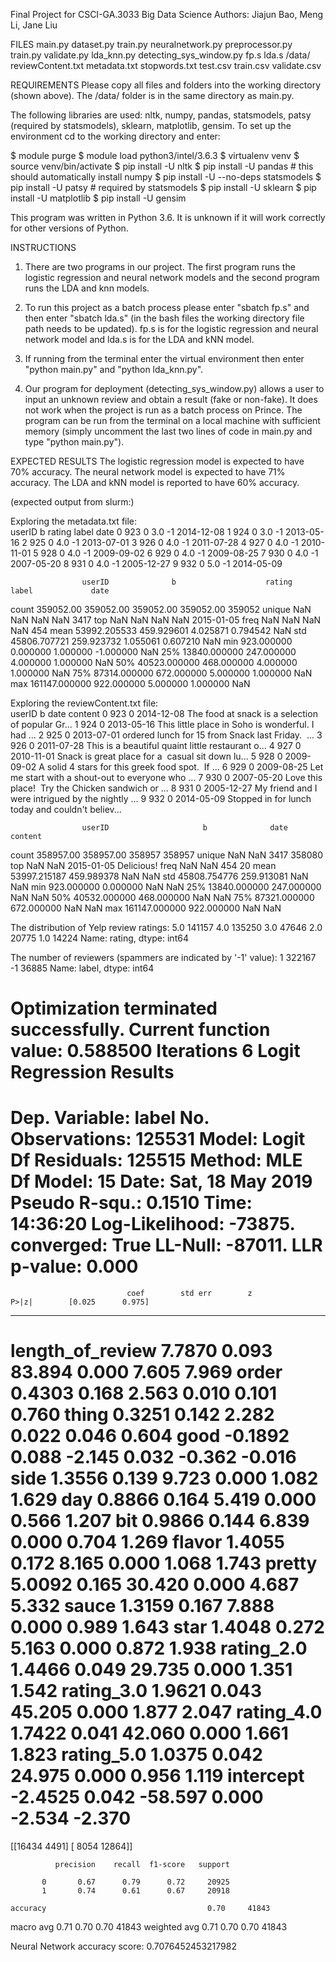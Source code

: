 Final Project for CSCI-GA.3033 Big Data Science
Authors: Jiajun Bao, Meng Li, Jane Liu


FILES
main.py
dataset.py
train.py
neuralnetwork.py
preprocessor.py
train.py
validate.py
lda_knn.py
detecting_sys_window.py
fp.s
lda.s
/data/
    reviewContent.txt
    metadata.txt
    stopwords.txt
    test.csv
    train.csv
    validate.csv


REQUIREMENTS
Please copy all files and folders into the working directory (shown above). The /data/ folder is in the same directory as main.py.

The following libraries are used: nltk, numpy, pandas, statsmodels, patsy (required by statsmodels), sklearn, matplotlib, gensim. To set up the environment cd to the working directory and enter:

$ module purge
$ module load python3/intel/3.6.3
$ virtualenv venv
$ source venv/bin/activate
$ pip install -U nltk
$ pip install -U pandas     # this should automatically install numpy
$ pip install -U --no-deps statsmodels
$ pip install -U patsy      # required by statsmodels
$ pip install -U sklearn
$ pip install -U matplotlib
$ pip install -U gensim

This program was written in Python 3.6. It is unknown if it will work correctly for other versions of Python.


INSTRUCTIONS
1. There are two programs in our project. The first program runs the logistic regression and neural network models and the second program runs the LDA and knn models.

2. To run this project as a batch process please enter "sbatch fp.s" and then enter "sbatch lda.s" (in the bash files the working directory file path needs to be updated). fp.s is for the logistic regression and neural network model and lda.s is for the LDA and kNN model.

3. If running from the terminal enter the virtual environment then enter "python main.py" and "python lda_knn.py".

4. Our program for deployment (detecting_sys_window.py) allows a user to input an unknown review and obtain a result (fake or non-fake). It does not work when the project is run as a batch process on Prince. The program can be run from the terminal on a local machine with sufficient memory (simply uncomment the last two lines of code in main.py and type "python main.py").


EXPECTED RESULTS
The logistic regression model is expected to have 70% accuracy.
The neural network model is expected to have 71% accuracy.
The LDA and kNN model is reported to have 60% accuracy.

(expected output from slurm:)

Exploring the metadata.txt file:  
    userID  b  rating label        date 
0     923  0     3.0     -1  	2014-12-08 
1     924  0     3.0     -1  	2013-05-16 
2     925  0     4.0     -1  	2013-07-01 
3     926  0     4.0     -1  	2011-07-28 
4     927  0     4.0     -1  	2010-11-01 
5     928  0     4.0     -1  	2009-09-02 
6     929  0     4.0     -1  	2009-08-25 
7     930  0     4.0     -1  	2007-05-20 
8     931  0     4.0     -1  	2005-12-27 
9     932  0     5.0     -1  	2014-05-09 

               		userID              b                    rating              label             date 
count   	  359052.00  	  359052.00    	     359052.00    359052.00     359052 
unique            NaN            	NaN            	NaN              NaN         	   3417 
top                  NaN           	NaN            	NaN              NaN          2015-01-05 
freq                NaN            	NaN            	NaN              NaN          	   454 
mean     	53992.205533     459.929601       4.025871       0.794542         NaN 
std      	45806.707721     259.923732       1.055061       0.607210         NaN 
min        	923.000000         0.000000           1.000000      -1.000000         NaN 
25%      	13840.000000     247.000000       4.000000       1.000000         NaN 
50%      	40523.000000     468.000000       4.000000       1.000000         NaN 
75%      	87314.000000     672.000000       5.000000       1.000000         NaN 
max     	161147.000000   922.000000       5.000000       1.000000         NaN 
 
 
Exploring the reviewContent.txt file:  
    userID  b        date                                            content 
0     923  0  2014-12-08  The food at snack is a selection of popular Gr... 
1     924  0  2013-05-16  This little place in Soho is wonderful. I had ... 
2     925  0  2013-07-01  ordered lunch for 15 from Snack last Friday.  ... 
3     926  0  2011-07-28  This is a beautiful quaint little restaurant o... 
4     927  0  2010-11-01  Snack is great place for a  casual sit down lu... 
5     928  0  2009-09-02  A solid 4 stars for this greek food spot.  If ... 
6     929  0  2009-08-25  Let me start with a shout-out to everyone who ... 
7     930  0  2007-05-20  Love this place!  Try the Chicken sandwich or ... 
8     931  0  2005-12-27  My friend and I were intrigued by the nightly ... 
9     932  0  2014-05-09  Stopped in for lunch today and couldn't believ... 

               	    userID              	   b        	  date     	  content 
count   	 358957.00  	   358957.00     358957      358957 
unique          NaN            		NaN        	 3417          358080 
top               NaN               	NaN      2015-01-05   Delicious! 
freq              NaN               	NaN           454          20 
mean     	53997.215187    459.989378	  NaN         NaN 
std       	45808.754776	   259.913081    NaN         NaN 
min        	923.000000         0.000000       NaN         NaN 
25%      	13840.000000     247.000000   NaN         NaN 
50%      	40532.000000     468.000000   NaN         NaN 
75%      	87321.000000     672.000000   NaN         NaN 
max     	161147.000000   922.000000   NaN         NaN 

The distribution of Yelp review ratings: 
5.0    141157 
4.0    135250 
3.0     47646 
2.0     20775 
1.0     14224 
Name: rating, dtype: int64 
 
The number of reviewers (spammers are indicated by '-1' value): 
 1    322167 
-1     36885 
Name: label, dtype: int64


Optimization terminated successfully.
         Current function value: 0.588500
         Iterations 6
                           Logit Regression Results
==============================================================================
Dep. Variable:                     label   	No. Observations:               125531
Model:                                 Logit   	Df Residuals:                       125515
Method:                                MLE   	Df Model:                                    15
Date:                Sat, 18 May 2019   Pseudo R-squ.:                     0.1510
Time:                             14:36:20   	Log-Likelihood:                     -73875.
converged:                          True   	LL-Null:                                 -87011.
                                             LLR 	p-value:                                   0.000
====================================================================================
                       	      coef        std err        z      	   P>|z|        [0.025      0.975]
------------------------------------------------------------------------------------
length_of_review  7.7870      0.093     83.894    0.000       7.605       7.969
order                   0.4303      0.168      2.563      0.010       0.101       0.760
thing                   0.3251       0.142      2.282      0.022       0.046       0.604
good                   -0.1892      0.088     -2.145      0.032      -0.362      -0.016
side                    1.3556       0.139      9.723      0.000       1.082       1.629
day                     0.8866       0.164      5.419      0.000       0.566       1.207
bit                       0.9866       0.144      6.839      0.000       0.704       1.269
flavor                  1.4055       0.172      8.165      0.000       1.068       1.743
pretty                  5.0092       0.165     30.420      0.000       4.687       5.332
sauce                 1.3159       0.167      7.888      0.000       0.989       1.643
star                     1.4048       0.272      5.163      0.000       0.872       1.938
rating_2.0           1.4466       0.049     29.735      0.000       1.351       1.542
rating_3.0           1.9621       0.043     45.205      0.000       1.877       2.047
rating_4.0           1.7422       0.041     42.060      0.000       1.661       1.823
rating_5.0           1.0375       0.042     24.975      0.000       0.956       1.119
intercept           -2.4525        0.042    -58.597      0.000      -2.534      -2.370
====================================================================================
[[16434  4491]
 [ 8054 12864]]

              precision    recall  f1-score   support

           0       0.67      0.79      0.72     20925
           1       0.74      0.61      0.67     20918

    accuracy                                    0.70     41843
   macro avg       0.71      0.70       0.70     41843
weighted avg       0.71      0.70      0.70     41843


Neural Network accuracy score: 0.7076452453217982


